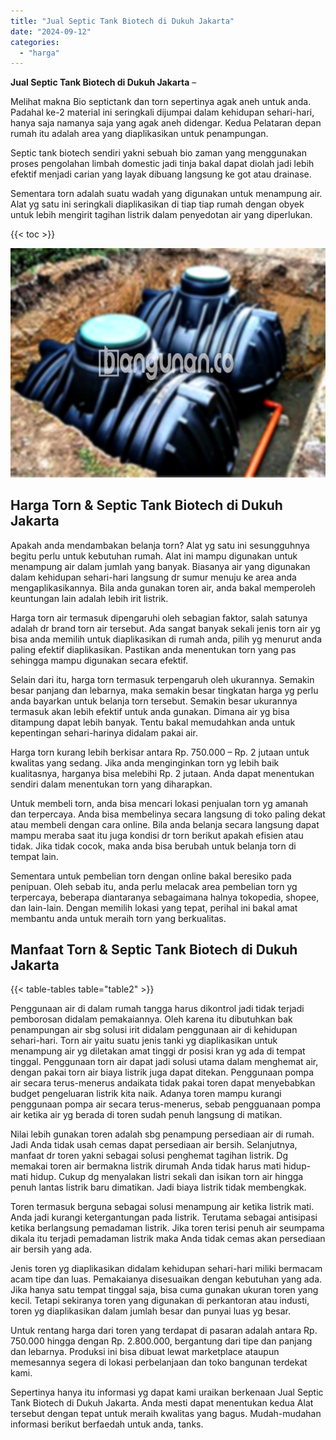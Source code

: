 ```yaml
---
title: "Jual Septic Tank Biotech di Dukuh Jakarta"
date: "2024-09-12"
categories: 
  - "harga"
---
```


**Jual Septic Tank Biotech di Dukuh Jakarta** –

Melihat makna Bio septictank dan torn sepertinya agak aneh untuk anda. Padahal ke-2 material ini seringkali dijumpai dalam kehidupan sehari-hari, hanya saja namanya saja yang agak aneh didengar. Kedua Pelataran depan rumah itu adalah area yang diaplikasikan untuk penampungan.

Septic tank biotech sendiri yakni sebuah bio zaman yang menggunakan proses pengolahan limbah domestic jadi tinja bakal dapat diolah jadi lebih efektif menjadi carian yang layak dibuang langsung ke got atau drainase.

Sementara torn adalah suatu wadah yang digunakan untuk menampung air. Alat yg satu ini seringkali diaplikasikan di tiap tiap rumah dengan obyek untuk lebih mengirit tagihan listrik dalam penyedotan air yang diperlukan.

{{< toc >}}

![Jual Septic Tank Biotech di Dukuh Jakarta](/images/jual-bio-septictank-22.png)

## Harga Torn & Septic Tank Biotech di Dukuh Jakarta

Apakah anda mendambakan belanja torn? Alat yg satu ini sesungguhnya begitu perlu untuk kebutuhan rumah. Alat ini mampu digunakan untuk menampung air dalam jumlah yang banyak. Biasanya air yang digunakan dalam kehidupan sehari-hari langsung dr sumur menuju ke area anda mengaplikasikannya. Bila anda gunakan toren air, anda bakal memperoleh keuntungan lain adalah lebih irit listrik.

Harga torn air termasuk dipengaruhi oleh sebagian faktor, salah satunya adalah dr brand torn air tersebut. Ada sangat banyak sekali jenis torn air yg bisa anda memilih untuk diaplikasikan di rumah anda, pilih yg menurut anda paling efektif diaplikasikan. Pastikan anda menentukan torn yang pas sehingga mampu digunakan secara efektif.

Selain dari itu, harga torn termasuk terpengaruh oleh ukurannya. Semakin besar panjang dan lebarnya, maka semakin besar tingkatan harga yg perlu anda bayarkan untuk belanja torn tersebut. Semakin besar ukurannya termasuk akan lebih efektif untuk anda gunakan. Dimana air yg bisa ditampung dapat lebih banyak. Tentu bakal memudahkan anda untuk kepentingan sehari-harinya didalam pakai air.

Harga torn kurang lebih berkisar antara Rp. 750.000 – Rp. 2 jutaan untuk kwalitas yang sedang. Jika anda menginginkan torn yg lebih baik kualitasnya, harganya bisa melebihi Rp. 2 jutaan. Anda dapat menentukan sendiri dalam menentukan torn yang diharapkan.

Untuk membeli torn, anda bisa mencari lokasi penjualan torn yg amanah dan terpercaya. Anda bisa membelinya secara langsung di toko paling dekat atau membeli dengan cara online. Bila anda belanja secara langsung dapat mampu meraba saat itu juga kondisi dr torn berikut apakah efisien atau tidak. Jika tidak cocok, maka anda bisa berubah untuk belanja torn di tempat lain.

Sementara untuk pembelian torn dengan online bakal beresiko pada penipuan. Oleh sebab itu, anda perlu melacak area pembelian torn yg terpercaya, beberapa diantaranya sebagaimana halnya tokopedia, shopee, dan lain-lain. Dengan memilih lokasi yang tepat, perihal ini bakal amat membantu anda untuk meraih torn yang berkualitas.

## Manfaat Torn & Septic Tank Biotech di Dukuh Jakarta

{{< table-tables table="table2" >}}

Penggunaan air di dalam rumah tangga harus dikontrol jadi tidak terjadi pemborosan didalam pemakaiannya. Oleh karena itu dibutuhkan bak penampungan air sbg solusi irit didalam penggunaan air di kehidupan sehari-hari. Torn air yaitu suatu jenis tanki yg diaplikasikan untuk menampung air yg diletakan amat tinggi dr posisi kran yg ada di tempat tinggal. Penggunaan torn air dapat jadi solusi utama dalam menghemat air, dengan pakai torn air biaya listrik juga dapat ditekan. Penggunaan pompa air secara terus-menerus andaikata tidak pakai toren dapat menyebabkan budget pengeluaran listrik kita naik. Adanya toren mampu kurangi penggunaan pompa air secara terus-menerus, sebab pengguanaan pompa air ketika air yg berada di toren sudah penuh langsung di matikan.

Nilai lebih gunakan toren adalah sbg penampung persediaan air di rumah. Jadi Anda tidak usah cemas dapat persediaan air bersih. Selanjutnya, manfaat dr toren yakni sebagai solusi penghemat tagihan listrik. Dg memakai toren air bermakna listrik dirumah Anda tidak harus mati hidup-mati hidup. Cukup dg menyalakan listri sekali dan isikan torn air hingga penuh lantas listrik baru dimatikan. Jadi biaya listrik tidak membengkak.

Toren termasuk berguna sebagai solusi menampung air ketika listrik mati. Anda jadi kurangi ketergantungan pada listrik. Terutama sebagai antisipasi ketika berlangsung pemadaman listrik. Jika toren terisi penuh air seumpama dikala itu terjadi pemadaman listrik maka Anda tidak cemas akan persediaan air bersih yang ada.

Jenis toren yg diaplikasikan didalam kehidupan sehari-hari miliki bermacam acam tipe dan luas. Pemakaianya disesuaikan dengan kebutuhan yang ada. Jika hanya satu tempat tinggal saja, bisa cuma gunakan ukuran toren yang kecil. Tetapi sekiranya toren yang digunakan di perkantoran atau industi, toren yg diaplikasikan dalam jumlah besar dan punyai luas yg besar.

Untuk rentang harga dari toren yang terdapat di pasaran adalah antara Rp. 750.000 hingga dengan Rp. 2.800.000, bergantung dari tipe dan panjang dan lebarnya. Produksi ini bisa dibuat lewat marketplace ataupun memesannya segera di lokasi perbelanjaan dan toko bangunan terdekat kami.

Sepertinya hanya itu informasi yg dapat kami uraikan berkenaan Jual Septic Tank Biotech di Dukuh Jakarta. Anda mesti dapat menentukan kedua Alat tersebut dengan tepat untuk meraih kwalitas yang bagus. Mudah-mudahan informasi berikut berfaedah untuk anda, tanks.
